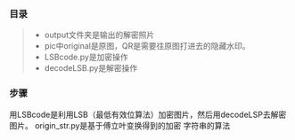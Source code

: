 ### 目录
> - output文件夹是输出的解密照片 
>- pic中original是原图，QR是需要往原图打进去的隐藏水印。
>- LSBcode.py是加密操作
>- decodeLSB.py是解密操作
### 步骤
用LSBcode是利用LSB（最低有效位算法）加密图片，然后用decodeLSP去解密图片。
origin_str.py是基于傅立叶变换得到的加密 字符串的算法